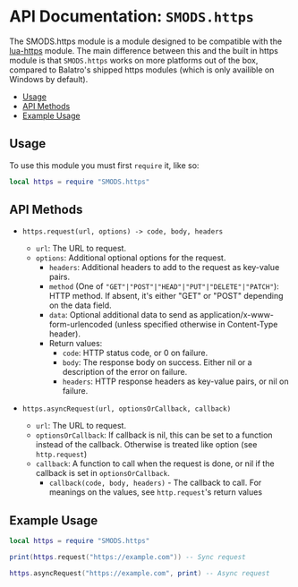 # API Documentation: `SMODS.https`
The SMODS.https module is a module designed to be compatible with the [lua-https](https://love2d.org/wiki/lua-https) module. The main difference between this and the built in https module is that `SMODS.https` works on more platforms out of the box, compared to Balatro's shipped https modules (which is only availible on Windows by default).
- [Usage](#usage)
- [API Methods](#api-methods)
- [Example Usage](#example-usage)

## Usage

To use this module you must first `require` it, like so:

```lua
local https = require "SMODS.https"
```

## API Methods

- `https.request(url, options) -> code, body, headers`
  - `url`: The URL to request.
  - `options`: Additional optional options for the request.
    - `headers`: Additional headers to add to the request as key-value pairs.
    - `method` (One of `"GET"|"POST"|"HEAD"|"PUT"|"DELETE"|"PATCH"`): HTTP method. If absent, it's either "GET" or "POST" depending on the data field.
    - `data`: Optional additional data to send as application/x-www-form-urlencoded (unless specified otherwise in Content-Type header).
    - Return values:
      - `code`: HTTP status code, or 0 on failure.
      - `body`: The response body on success. Either nil or a description of the error on failure.
      - `headers`: HTTP response headers as key-value pairs, or nil on failure.

- `https.asyncRequest(url, optionsOrCallback, callback)`
  - `url`: The URL to request.
  - `optionsOrCallback`: If callback is nil, this can be set to a function instead of the callback. Otherwise is treated like option (see `http.request`)
  - `callback`: A function to call when the request is done, or nil if the callback is set in `optionsOrCallback`. 
    - `callback(code, body, headers)` - The callback to call. For meanings on the values, see `http.request`'s return values

## Example Usage

```lua
local https = require "SMODS.https"

print(https.request("https://example.com")) -- Sync request

https.asyncRequest("https://example.com", print) -- Async request
```

